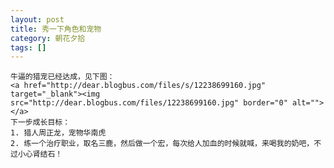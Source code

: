 ```yaml
---
layout: post
title: 秀一下角色和宠物
category: 朝花夕拾
tags: []
---
```


	牛逼的猎宠已经达成，见下图：
	<a href="http://dear.blogbus.com/files/s/12238699160.jpg" target="_blank"><img src="http://dear.blogbus.com/files/12238699160.jpg" border="0" alt=""></a>
	下一步成长目标：
	1. 猎人周正龙，宠物华南虎
	2. 练一个治疗职业，取名三鹿，然后做一个宏，每次给人加血的时候就喊，来喝我的奶吧，不过小心肾结石！ 